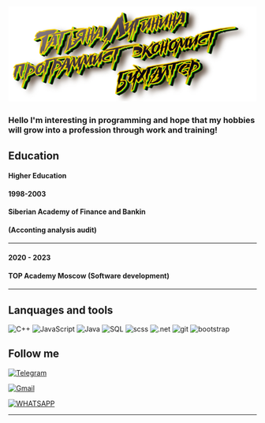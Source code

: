 [![Header](https://github.com/moerstany/moerstany/blob/main/20221130_155952.png)](https://novosibirsk.hh.ru/applicant/resumes)
---

### Hеllo I'm interesting in programming and hope that my hobbies will grow into a profession through work and training!
## Education   
#### Higher Education
#### 1998-2003
#### Siberian Academy of Finance and Bankin
 #### (Аcconting analysis audit)
 ---
 #### 2020 - 2023
#### TOP Academy Moscow (Software development) 
---

## Lanquages and tools

![C++](https://img.shields.io/badge/-C%23-696969?style=for-the-badge&logo=C%2b%2b&logoColor=6296CC)
![JavaScript](https://img.shields.io/badge/-JavaScript-696969?style=for-the-badge&logo=JavaScript&logoColor=FFFF00)
![Java](https://img.shields.io/badge/-Java-696969?style=for-the-badge&logo=java&logoColor=00FF7F)
![SQL](https://img.shields.io/badge/-SQL-696969?style=for-the-badge&logo=mysql&logoColor=FFFF00)
![scss](https://img.shields.io/badge/-scss-696969?style=for-the-badge&logo=scss&logoColor=25D366)
![.net](https://img.shields.io/badge/-.NetFramework-696969?style=for-the-badge&logo=.net&logoColor=00FF7F)
![git](https://img.shields.io/badge/-Github-696969?style=for-the-badge&logo=git&logoColor=FFA500)
![bootstrap](https://img.shields.io/badge/-Bootstrap-696969?style=for-the-badge&logo=bootstrap&logoColor=00FF7F)

## Follow me
[![Telegram](https://img.shields.io/badge/-Telegram-B0E0E6?style=for-the-badge&logo=telegram&logoColor=FFA500)](https://t.me/@Tatyanamoers)

[![Gmail](https://img.shields.io/badge/Gmail-D14836?style=for-the-badge&logo=gmail&logoColor=white)](https://mail.google.com/mail/u/0/?fs=1&to=moerstany@gmail.com&tf=cm)

[![WHATSAPP](https://img.shields.io/badge/WhatsApp-25D366?style=for-the-badge&logo=whatsapp&logoColor=white)](https://api.whatsapp.com/send?phone=+79137567540&text=Hi%20Ms.%20Tatyana) 

___

